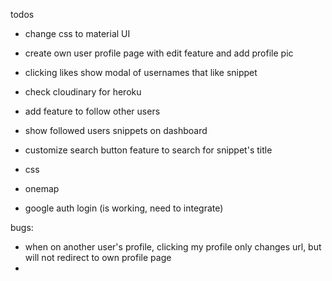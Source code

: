 todos

- change css to material UI
- create own user profile page with edit feature and add profile pic
- clicking likes show modal of usernames that like snippet
- check cloudinary for heroku

- add feature to follow other users

- show followed users snippets on dashboard
- customize search button feature to search for snippet's title
- css

- onemap
- google auth login (is working, need to integrate)

bugs:

- when on another user's profile, clicking my profile only changes url, but will not redirect to own profile page
-
